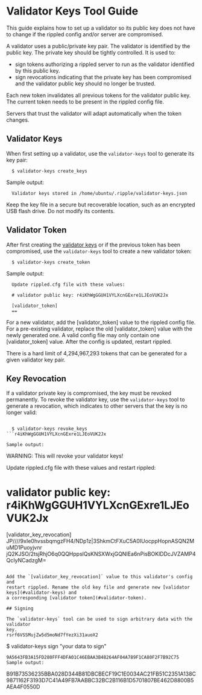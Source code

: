 # Validator Keys Tool Guide

This guide explains how to set up a validator so its public key does not have to
change if the rippled config and/or server are compromised.

A validator uses a public/private key pair. The validator is identified by the
public key. The private key should be tightly controlled. It is used to:

*   sign tokens authorizing a rippled server to run as the validator identified
    by this public key.
*   sign revocations indicating that the private key has been compromised and
    the validator public key should no longer be trusted.

Each new token invalidates all previous tokens for the validator public key.
The current token needs to be present in the rippled config file.

Servers that trust the validator will adapt automatically when the token
changes.

## Validator Keys

When first setting up a validator, use the `validator-keys` tool to generate
its key pair:

```
  $ validator-keys create_keys
```

Sample output:
```
  Validator keys stored in /home/ubuntu/.ripple/validator-keys.json
```

Keep the key file in a secure but recoverable location, such as an encrypted
USB flash drive. Do not modify its contents.

## Validator Token

After first creating the [validator keys](#validator-keys) or if the previous
token has been compromised, use the `validator-keys` tool to create a new
validator token:

```
  $ validator-keys create_token
```

Sample output:

```
  Update rippled.cfg file with these values:

  # validator public key: r4iKhWgGGUH1VYLXcnGExre1LJEoVUK2Jx

  [validator_token]
  ==
```

For a new validator, add the [validator_token] value to the rippled config file.
For a pre-existing validator, replace the old [validator_token] value with the
newly generated one. A valid config file may only contain one [validator_token]
value. After the config is updated, restart rippled.

There is a hard limit of 4,294,967,293 tokens that can be generated for a given
validator key pair.

## Key Revocation

If a validator private key is compromised, the key must be revoked permanently.
To revoke the validator key, use the `validator-keys` tool to generate a
revocation, which indicates to other servers that the key is no longer valid:

```validator public key: r4iKhWgGGUH1VYLXcnGExre1LJEoVUK2Jx

  $ validator-keys revoke_keys
```r4iKhWgGGUH1VYLXcnGExre1LJEoVUK2Jx 

Sample output:

```
  WARNING: This will revoke your validator keys!

  Update rippled.cfg file with these values and restart rippled:

  # validator public key: r4iKhWgGGUH1VYLXcnGExre1LJEoVUK2Jx

  [validator_key_revocation]
  JP////9xIe0hvssbqmgzFH4/NDp1z|3ShkmCtFXuC5A0IUocppHopnASQN2MuMD1Puoyjvnr
  jQ2KJSO/2tsjRhjO6q0QQHppslQsKNSXWxjGQNIEa6nPisBOKlDDcJVZAMP4QcIyNCadzgM=
```

Add the `[validator_key_revocation]` value to this validator's config and
restart rippled. Rename the old key file and generate new [validator keys](#validator-keys) and
a corresponding [validator token](#validator-token).

## Signing

The `validator-keys` tool can be used to sign arbitrary data with the validator
key.
rsrf6VSSMujZw5d5moNd7fYezXi31auoX2
```
  $ validator-keys sign "your data to sign"
```
9A5643FB3A15FD280FFF4DFA01C46EBAA3B48264AF04A789F1CA80F2F7B92C75
Sample output:

```
  B91B73536235BBA028D344B81DBCBECF19C1E0034AC21FB51C2351A138C9871162F3193D7C41A49FB7AABBC32BC2B116B1D5701807BE462D8800B5AEA4F0550D
```

